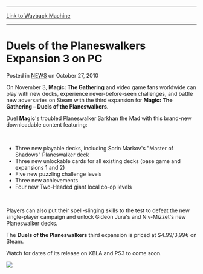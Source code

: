 
---
[Link to Wayback Machine](https://web.archive.org/web/20211018120404/https://magic.wizards.com/en/articles/archive/duels-planeswalkers-expansion-3-pc-2014-02-13)

[_metadata_:description]:- "On November 3, Magic: The Gathering and video game fans worldwide can play with new decks, experience never-before-seen challenges, and battle new adversaries on Steam with the third expansion for Magic: The Gathering – Duels of the Planeswalkers."
[_metadata_:generator]:- "Drupal 7 (http://drupal.org)"
[_metadata_:node]:- "154461"
[_metadata_:path_date]:- "2014-02-13"
[_metadata_:publish_date]:- "2010-10-27"
[_metadata_:source]:- "div-main-content"
[_metadata_:title]:- "Duels of the Planeswalkers Expansion 3 on PC"
[_metadata_:wayback_capture_timestamp]:- "2021-10-18 12:04:04"
[_metadata_:wayback_raw_url]:- "https://web.archive.org/web/20211018120404id_/https://magic.wizards.com/en/articles/archive/duels-planeswalkers-expansion-3-pc-2014-02-13"
[_metadata_:wayback_url]:- "https://magic.wizards.com/en/articles/archive/duels-planeswalkers-expansion-3-pc-2014-02-13"
---


Duels of the Planeswalkers Expansion 3 on PC
============================================



 Posted in [NEWS](/en/articles)
 on October 27, 2010 










On November 3, **Magic: The Gathering** and video game fans worldwide can play with new decks, experience never-before-seen challenges, and battle new adversaries on Steam with the third expansion for **Magic: The Gathering – Duels of the Planeswalkers**.


Duel **Magic**'s troubled Planeswalker Sarkhan the Mad with this brand-new downloadable content featuring:


 


* Three new playable decks, including Sorin Markov's "Master of Shadows" Planeswalker deck
* Three new unlockable cards for all existing decks (base game and expansions 1 and 2)
* Five new puzzling challenge levels
* Three new achievements
* Four new Two-Headed giant local co-op levels

 


Players can also put their spell-slinging skills to the test to defeat the new single-player campaign and unlock Gideon Jura's and Niv-Mizzet's new Planeswalker decks.


The **Duels of the Planeswalkers** third expansion is priced at $4.99/3,99€ on Steam.


Watch for dates of its release on XBLA and PS3 to come soon.


![](https://media.wizards.com/images/magic/digital/dotp_box_exp3_pc.jpg)





